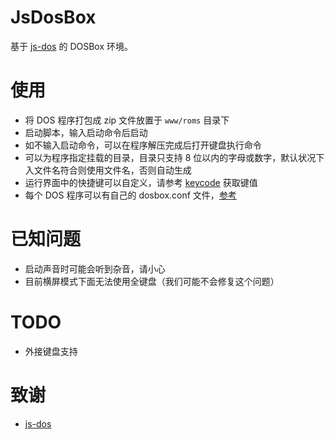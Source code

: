 # JsDosBox

基于 [js-dos](https://js-dos.com/) 的 DOSBox 环境。

# 使用

- 将 DOS 程序打包成 zip 文件放置于 `www/roms` 目录下
- 启动脚本，输入启动命令后启动
- 如不输入启动命令，可以在程序解压完成后打开键盘执行命令
- 可以为程序指定挂载的目录，目录只支持 8 位以内的字母或数字，默认状况下入文件名符合则使用文件名，否则自动生成
- 运行界面中的快捷键可以自定义，请参考 [keycode](https://keycode.info/) 获取键值
- 每个 DOS 程序可以有自己的 dosbox.conf 文件，[参考](http://js-dos.com/#js-dos-622-faq-how-to-override-dosboxconf)

# 已知问题

- 启动声音时可能会听到杂音，请小心
- 目前横屏模式下面无法使用全键盘（我们可能不会修复这个问题）

# TODO

- 外接键盘支持

# 致谢

- [js-dos](https://js-dos.com/)